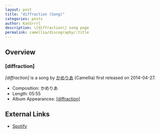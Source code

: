 ```yaml
---
layout: post
title: "diffraction (Song)"
categories: posts
author: KatGrrrl
description: \[diffraction\] song page
permalink: camellia/discography/:title
---
```


## Overview

### \[diffraction\]

*\[diffraction\]* is a song by [かめりあ](/camellia) (Camellia) first released on 2014-04-27.

* Composition: かめりあ
* Length: 05:55
* Album Appearances: [\[diffraction\]](/camellia/albums/diffraction)

## External Links

* [Spotify](https://open.spotify.com/track/4KXNl8KDHuw2AR2miabHaX?si=7dfd209554b347a8)
